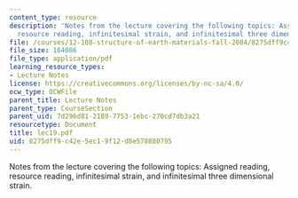 ```yaml
---
content_type: resource
description: 'Notes from the lecture covering the following topics: Assigned reading,
  resource reading, infinitesimal strain, and infinitesimal three dimensional strain.'
file: /courses/12-108-structure-of-earth-materials-fall-2004/8275dff9c42e5ec19f12d8e578880795_lec19.pdf
file_size: 164086
file_type: application/pdf
learning_resource_types:
- Lecture Notes
license: https://creativecommons.org/licenses/by-nc-sa/4.0/
ocw_type: OCWFile
parent_title: Lecture Notes
parent_type: CourseSection
parent_uid: 7d296d81-2189-7753-1ebc-270cd7db3a21
resourcetype: Document
title: lec19.pdf
uid: 8275dff9-c42e-5ec1-9f12-d8e578880795
---
```

Notes from the lecture covering the following topics: Assigned reading, resource reading, infinitesimal strain, and infinitesimal three dimensional strain.